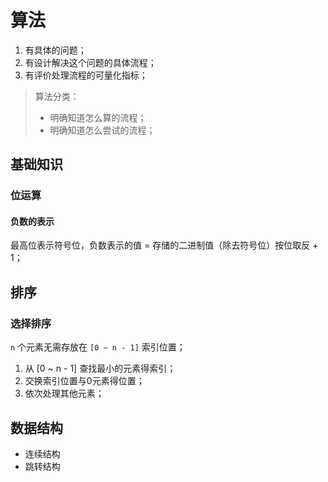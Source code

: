 # 算法

1. 有具体的问题；
2. 有设计解决这个问题的具体流程；
3. 有评价处理流程的可量化指标；

> 算法分类：
> 
> *  明确知道怎么算的流程；
> *  明确知道怎么尝试的流程；

## 基础知识

### 位运算

#### 负数的表示


最高位表示符号位，负数表示的值 = 存储的二进制值（除去符号位）按位取反 + 1；


## 排序

### 选择排序

`n` 个元素无需存放在 `[0 ~ n - 1]` 索引位置；

1. 从 [0 ~ n - 1] 查找最小的元素得索引；
2. 交换索引位置与0元素得位置；
3. 依次处理其他元素；

## 数据结构

* 连续结构
* 跳转结构

